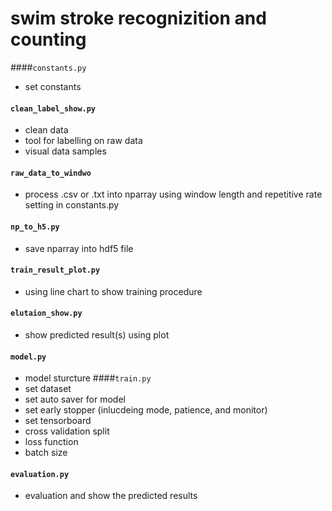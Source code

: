 # swim stroke recognizition and counting

####`constants.py`
* set constants
#### `clean_label_show.py`
* clean data
* tool for labelling on raw data
* visual data samples
#### `raw_data_to_windwo`
* process .csv or .txt into nparray using window length and repetitive rate setting in constants.py
#### `np_to_h5.py`
* save nparray into hdf5 file
#### `train_result_plot.py`
* using line chart to show training procedure
#### `elutaion_show.py`
* show predicted result(s) using plot
#### `model.py`
* model sturcture
####`train.py`
* set dataset
* set auto saver for model
* set early stopper (inlucdeing mode, patience, and monitor)
* set tensorboard
* cross validation split
* loss function
* batch size
#### `evaluation.py`
* evaluation and show the predicted results